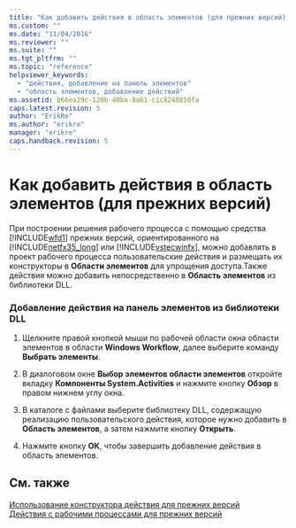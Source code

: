 ```yaml
---
title: "Как добавить действия в область элементов (для прежних версий) | Microsoft Docs"
ms.custom: ""
ms.date: "11/04/2016"
ms.reviewer: ""
ms.suite: ""
ms.tgt_pltfrm: ""
ms.topic: "reference"
helpviewer_keywords: 
  - "действия, добавление на панель элементов"
  - "область элементов, добавление действий"
ms.assetid: b66ea29c-120b-40ba-8a61-c1c8240850fa
caps.latest.revision: 5
author: "ErikRe"
ms.author: "erikre"
manager: "erikre"
caps.handback.revision: 5
---
```

# Как добавить действия в область элементов (для прежних версий)
При построении решения рабочего процесса с помощью средства [!INCLUDE[wfd1](../workflow-designer/includes/wfd1_md.md)] прежних версий, ориентированного на [!INCLUDE[netfx35_long](../workflow-designer/includes/netfx35_long_md.md)] или [!INCLUDE[vstecwinfx](../workflow-designer/includes/vstecwinfx_md.md)], можно добавлять в проект рабочего процесса пользовательские действия и размещать их конструкторы в **Области элементов** для упрощения доступа.Также действия можно добавить непосредственно в **Область элементов** из библиотеки DLL.  
  
### Добавление действия на панель элементов из библиотеки DLL  
  
1.  Щелкните правой кнопкой мыши по рабочей области окна области элементов в области **Windows Workflow**, далее выберите команду **Выбрать элементы**.  
  
2.  В диалоговом окне **Выбор элементов области элементов** откройте вкладку **Компоненты System.Activities** и нажмите кнопку **Обзор** в правом нижнем углу окна.  
  
3.  В каталоге с файлами выберите библиотеку DLL, содержащую реализацию пользовательского действия, которое нужно добавить в **Область элементов**, а затем нажмите кнопку **Открыть**.  
  
4.  Нажмите кнопку **ОК**, чтобы завершить добавление действия в область элементов.  
  
## См. также  
 [Использование конструктора действия для прежних версий](../workflow-designer/using-the-legacy-activity-designer.md)   
 [Действия с рабочими процессами для прежних версий](../workflow-designer/legacy-workflow-activities.md)